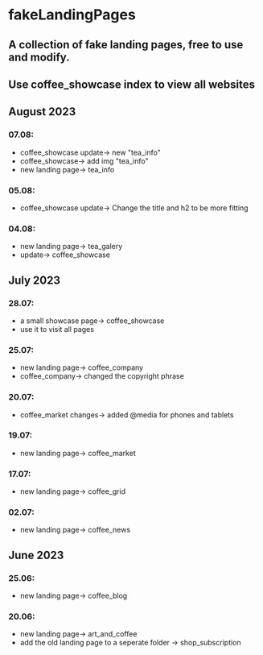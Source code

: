# fakeLandingPages
## A collection of fake landing pages, free to use and modify.
## Use coffee_showcase index to view all websites
## August 2023
### 07.08:
- coffee_showcase update-> new "tea_info"
- coffee_showcase-> add img "tea_info"
- new landing page-> tea_info
### 05.08:
- coffee_showcase update-> Change the title and h2 to be more fitting
### 04.08:
- new landing page-> tea_galery
- update-> coffee_showcase
## July 2023
### 28.07:
- a small showcase page-> coffee_showcase
- use it to visit all pages
### 25.07:
- new landing page-> coffee_company
- coffee_company-> changed the copyright phrase
### 20.07:
- coffee_market changes-> added @media for phones and tablets
### 19.07:
- new landing page-> coffee_market
### 17.07:
- new landing page-> coffee_grid
### 02.07:
- new landing page-> coffee_news
## June 2023
### 25.06:
- new landing page-> coffee_blog
### 20.06:
- new landing page-> art_and_coffee
- add the old landing page to a seperate folder -> shop_subscription
